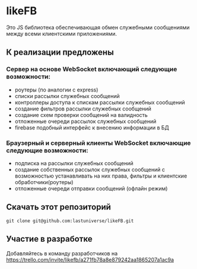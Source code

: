 # likeFB

Это JS библиотека обеспечивающая обмен служебными сообщениями между всеми клиентскими приложениями.

## К реализации предложены

### Сервер на основе WebSocket включающий следующие возможности:
- роутеры (по аналогии с express)
- списки рассылки служебных сообщений
- контроллеры доступа к спискам рассылки служебных сообщений
- создание фильтров рассылки служебных сообщений
- создание схем проверки сообщений на валидность
- отложенные очереди рассылок служебных сообщений
- firebase подобный интерфейс к внесению информации в БД 

### Браузерный и серверный клиенты WebSocket включающие следующие возможности:
- подписка на рассылки служебных сообщений
- создание собственных рассылок служебных сообщений с возможностью устанавливать на них права, фильтры и клиентские обработчики(роутеры)
- отложенные очереди отправки сообщений (офлайн режим)

## Скачать этот репозиторий
```
git clone git@github.com:lastuniverse/likeFB.git
```
## Участие в разработке

Добавляйтесь в команду разработчиков на https://trello.com/invite/likefb/a271fb78a8e879242aa1865207a1ac9a
